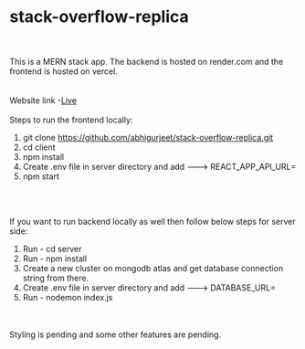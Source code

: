 # stack-overflow-replica
<br/><br/>
This is a MERN stack app. The backend is hosted on render.com and the frontend is hosted on vercel.<br/><br/><br/>
Website link -[Live](https://stack-overflow-replica.vercel.app/)
<br/><br/>
Steps to run the frontend locally:

1. git clone https://github.com/abhigurjeet/stack-overflow-replica.git
2. cd client
3. npm install
4. Create .env file in server directory and add ---> REACT_APP_API_URL= <server address>
5. npm start

<br/><br/>
   
If you want to run backend locally as well then follow below steps for server side:
1. Run - cd server
2. Run - npm install
3. Create a new cluster on mongodb atlas and get database connection string from there.
4. Create .env file in server directory and add ---> DATABASE_URL= <Database connection string>
5. Run - nodemon index.js


<br/><br/>
Styling is pending and some other features are pending.
